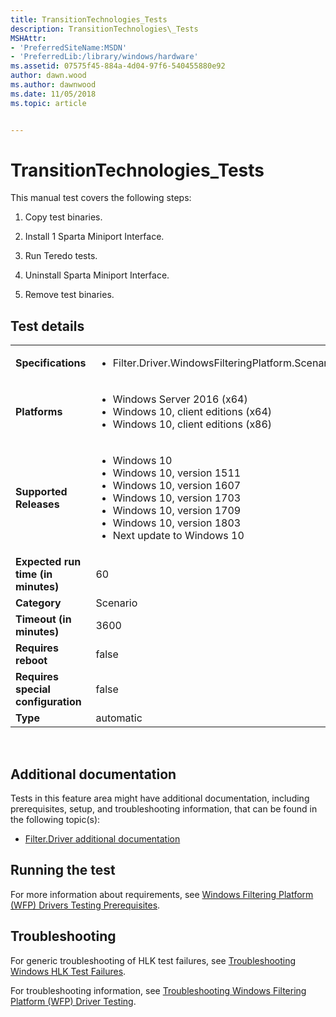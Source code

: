 ```yaml
---
title: TransitionTechnologies_Tests
description: TransitionTechnologies\_Tests
MSHAttr:
- 'PreferredSiteName:MSDN'
- 'PreferredLib:/library/windows/hardware'
ms.assetid: 07575f45-884a-4d04-97f6-540455880e92
author: dawn.wood
ms.author: dawnwood
ms.date: 11/05/2018
ms.topic: article


---
```


# TransitionTechnologies_Tests


This manual test covers the following steps:

1.  Copy test binaries.

2.  Install 1 Sparta Miniport Interface.

3.  Run Teredo tests.

4.  Uninstall Sparta Miniport Interface.

5.  Remove test binaries.

## Test details
|||
|---|---|
| **Specifications**  | <ul><li>Filter.Driver.WindowsFilteringPlatform.Scenario.SupportTeredo</li></ul> |  
| **Platforms**   | <ul><li>Windows Server 2016 (x64)</li><li>Windows 10, client editions (x64)</li><li>Windows 10, client editions (x86)</li></ul> |
| **Supported Releases** | <ul><li>Windows 10</li><li>Windows 10, version 1511</li><li>Windows 10, version 1607</li><li>Windows 10, version 1703</li><li>Windows 10, version 1709</li><li>Windows 10, version 1803</li><li>Next update to Windows 10</li></ul> |
|**Expected run time (in minutes)**| 60 |
|**Category**| Scenario |
|**Timeout (in minutes)**| 3600 |
|**Requires reboot**| false |
|**Requires special configuration**| false |
|**Type**| automatic |

 

## <span id="Additional_documentation"></span><span id="additional_documentation"></span><span id="ADDITIONAL_DOCUMENTATION"></span>Additional documentation


Tests in this feature area might have additional documentation, including prerequisites, setup, and troubleshooting information, that can be found in the following topic(s):

-   [Filter.Driver additional documentation](filter-driver-additional-documentation.md)

## <span id="Running_the_test"></span><span id="running_the_test"></span><span id="RUNNING_THE_TEST"></span>Running the test


For more information about requirements, see [Windows Filtering Platform (WFP) Drivers Testing Prerequisites](windows-filtering-platform--wfp--drivers-testing-prerequisites.md).

## <span id="Troubleshooting"></span><span id="troubleshooting"></span><span id="TROUBLESHOOTING"></span>Troubleshooting


For generic troubleshooting of HLK test failures, see [Troubleshooting Windows HLK Test Failures](..\user\troubleshooting-windows-hlk-test-failures.md).

For troubleshooting information, see [Troubleshooting Windows Filtering Platform (WFP) Driver Testing](troubleshooting-windows-filtering-platform--wfp--driver-testing.md).

 

 






